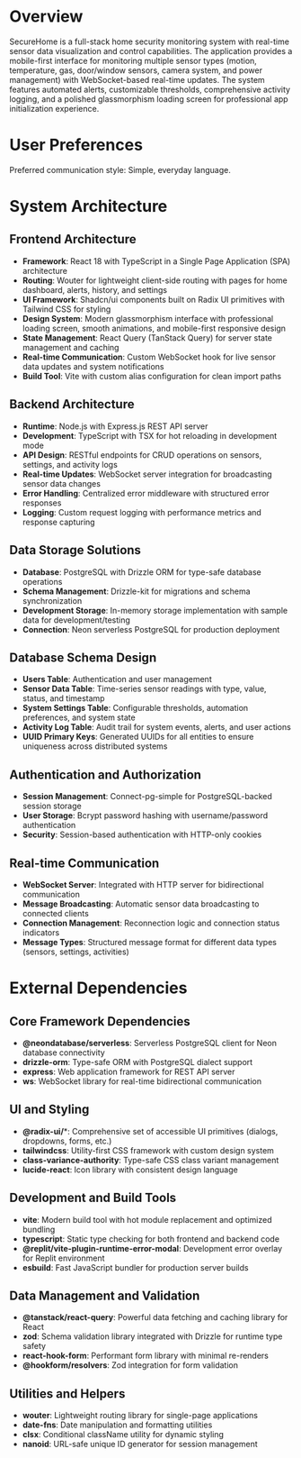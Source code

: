 # Overview

SecureHome is a full-stack home security monitoring system with real-time sensor data visualization and control capabilities. The application provides a mobile-first interface for monitoring multiple sensor types (motion, temperature, gas, door/window sensors, camera system, and power management) with WebSocket-based real-time updates. The system features automated alerts, customizable thresholds, comprehensive activity logging, and a polished glassmorphism loading screen for professional app initialization experience.

# User Preferences

Preferred communication style: Simple, everyday language.

# System Architecture

## Frontend Architecture
- **Framework**: React 18 with TypeScript in a Single Page Application (SPA) architecture
- **Routing**: Wouter for lightweight client-side routing with pages for home dashboard, alerts, history, and settings
- **UI Framework**: Shadcn/ui components built on Radix UI primitives with Tailwind CSS for styling
- **Design System**: Modern glassmorphism interface with professional loading screen, smooth animations, and mobile-first responsive design
- **State Management**: React Query (TanStack Query) for server state management and caching
- **Real-time Communication**: Custom WebSocket hook for live sensor data updates and system notifications
- **Build Tool**: Vite with custom alias configuration for clean import paths

## Backend Architecture
- **Runtime**: Node.js with Express.js REST API server
- **Development**: TypeScript with TSX for hot reloading in development mode
- **API Design**: RESTful endpoints for CRUD operations on sensors, settings, and activity logs
- **Real-time Updates**: WebSocket server integration for broadcasting sensor data changes
- **Error Handling**: Centralized error middleware with structured error responses
- **Logging**: Custom request logging with performance metrics and response capturing

## Data Storage Solutions
- **Database**: PostgreSQL with Drizzle ORM for type-safe database operations
- **Schema Management**: Drizzle-kit for migrations and schema synchronization
- **Development Storage**: In-memory storage implementation with sample data for development/testing
- **Connection**: Neon serverless PostgreSQL for production deployment

## Database Schema Design
- **Users Table**: Authentication and user management
- **Sensor Data Table**: Time-series sensor readings with type, value, status, and timestamp
- **System Settings Table**: Configurable thresholds, automation preferences, and system state
- **Activity Log Table**: Audit trail for system events, alerts, and user actions
- **UUID Primary Keys**: Generated UUIDs for all entities to ensure uniqueness across distributed systems

## Authentication and Authorization
- **Session Management**: Connect-pg-simple for PostgreSQL-backed session storage
- **User Storage**: Bcrypt password hashing with username/password authentication
- **Security**: Session-based authentication with HTTP-only cookies

## Real-time Communication
- **WebSocket Server**: Integrated with HTTP server for bidirectional communication
- **Message Broadcasting**: Automatic sensor data broadcasting to connected clients
- **Connection Management**: Reconnection logic and connection status indicators
- **Message Types**: Structured message format for different data types (sensors, settings, activities)

# External Dependencies

## Core Framework Dependencies
- **@neondatabase/serverless**: Serverless PostgreSQL client for Neon database connectivity
- **drizzle-orm**: Type-safe ORM with PostgreSQL dialect support
- **express**: Web application framework for REST API server
- **ws**: WebSocket library for real-time bidirectional communication

## UI and Styling
- **@radix-ui/***: Comprehensive set of accessible UI primitives (dialogs, dropdowns, forms, etc.)
- **tailwindcss**: Utility-first CSS framework with custom design system
- **class-variance-authority**: Type-safe CSS class variant management
- **lucide-react**: Icon library with consistent design language

## Development and Build Tools
- **vite**: Modern build tool with hot module replacement and optimized bundling
- **typescript**: Static type checking for both frontend and backend code
- **@replit/vite-plugin-runtime-error-modal**: Development error overlay for Replit environment
- **esbuild**: Fast JavaScript bundler for production server builds

## Data Management and Validation
- **@tanstack/react-query**: Powerful data fetching and caching library for React
- **zod**: Schema validation library integrated with Drizzle for runtime type safety
- **react-hook-form**: Performant form library with minimal re-renders
- **@hookform/resolvers**: Zod integration for form validation

## Utilities and Helpers
- **wouter**: Lightweight routing library for single-page applications
- **date-fns**: Date manipulation and formatting utilities
- **clsx**: Conditional className utility for dynamic styling
- **nanoid**: URL-safe unique ID generator for session management